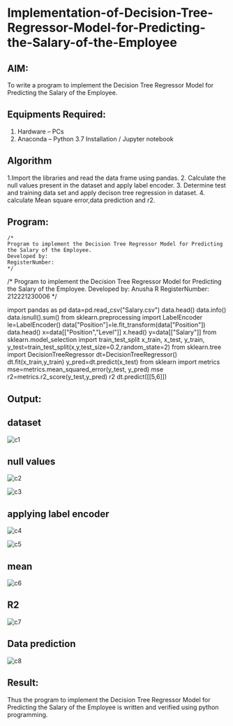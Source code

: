# Implementation-of-Decision-Tree-Regressor-Model-for-Predicting-the-Salary-of-the-Employee

## AIM:
To write a program to implement the Decision Tree Regressor Model for Predicting the Salary of the Employee.

## Equipments Required:
1. Hardware – PCs
2. Anaconda – Python 3.7 Installation / Jupyter notebook

## Algorithm
1.Import the libraries and read the data frame using pandas.
2. Calculate the null values present in the dataset and apply label encoder.
3. Determine test and training data set and apply decison tree regression in dataset.
4. calculate Mean square error,data prediction and r2.
## Program:
```
/*
Program to implement the Decision Tree Regressor Model for Predicting the Salary of the Employee.
Developed by: 
RegisterNumber:  
*/
```
/*
Program to implement the Decision Tree Regressor Model for Predicting the Salary of the Employee.
Developed by: Anusha R
RegisterNumber:  212221230006
*/

import pandas as pd
data=pd.read_csv("Salary.csv")
data.head()
data.info()
data.isnull().sum()
from sklearn.preprocessing import LabelEncoder
le=LabelEncoder()
data["Position"]=le.fit_transform(data["Position"])
data.head()
x=data[["Position","Level"]]
x.head()
y=data[["Salary"]]
from sklearn.model_selection import train_test_split
x_train, x_test, y_train, y_test=train_test_split(x,y,test_size=0.2,random_state=2)
from sklearn.tree import DecisionTreeRegressor
dt=DecisionTreeRegressor()
dt.fit(x_train,y_train)
y_pred=dt.predict(x_test)
from sklearn import metrics
mse=metrics.mean_squared_error(y_test, y_pred)
mse
r2=metrics.r2_score(y_test,y_pred)
r2
dt.predict([[5,6]])

## Output:
## dataset

![c1](https://user-images.githubusercontent.com/94222288/203821084-55bfc5d4-810d-43f8-93db-a6021f060edd.png)
## null values
![c2](https://user-images.githubusercontent.com/94222288/203821146-f749ff01-773a-4b7e-be2a-12222ec63eea.png)


![c3](https://user-images.githubusercontent.com/94222288/203821411-6f6d491d-08a1-49ef-91b7-f9a23d5aaf88.png)
## applying label encoder

![c4](https://user-images.githubusercontent.com/94222288/203821438-108c31c7-d468-45ed-af26-43282e4b6b88.png)




![c5](https://user-images.githubusercontent.com/94222288/203821457-a32f9019-8599-466e-8c15-c48da6b45e77.png)

## mean
![c6](https://user-images.githubusercontent.com/94222288/203821475-7a4450a4-443c-424b-b38a-fa0239b035fd.png)

## R2
![c7](https://user-images.githubusercontent.com/94222288/203821499-e4eb4295-0eda-497c-86a1-6605387dd9f0.png)

## Data prediction
![c8](https://user-images.githubusercontent.com/94222288/203821544-a1a99eee-cb50-4b89-b873-d910fa08af59.png)





## Result:
Thus the program to implement the Decision Tree Regressor Model for Predicting the Salary of the Employee is written and verified using python programming.
